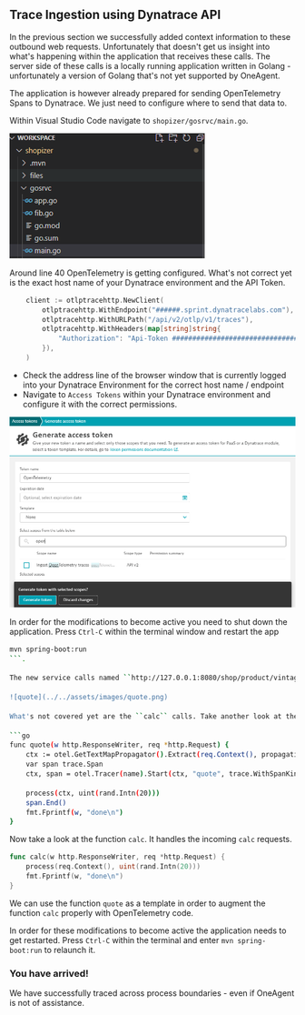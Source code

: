 ## Trace Ingestion using Dynatrace API

In the previous section we successfully added context information to these outbound web requests. Unfortunately that doesn't get us insight into what's happening within the application that receives these calls. The server side of these calls is a locally running application written in Golang - unfortunately a version of Golang that's not yet supported by OneAgent.

The application is however already prepared for sending OpenTelemetry Spans to Dynatrace. We just need to configure where to send that data to.

Within Visual Studio Code navigate to ``shopizer/gosrvc/main.go``.

![golang](../../assets/images/main.go.png)

Around line 40 OpenTelemetry is getting configured. What's not correct yet is the exact host name of your Dynatrace environment and the API Token.

```go
	client := otlptracehttp.NewClient(
		otlptracehttp.WithEndpoint("######.sprint.dynatracelabs.com"),
		otlptracehttp.WithURLPath("/api/v2/otlp/v1/traces"),
		otlptracehttp.WithHeaders(map[string]string{
			"Authorization": "Api-Token ############################################################################################",
		}),
	)
```

- Check the address line of the browser window that is currently logged into your Dynatrace Environment for the correct host name / endpoint
- Navigate to ``Access Tokens`` within your Dynatrace environment and configure it with the correct permissions.

![access token](../../assets/images/access-token.png)

In order for the modifications to become active you need to shut down the application. Press ``Ctrl-C`` within the terminal window and restart the app
```bash
mvn spring-boot:run
```.

The new service calls named ``http://127.0.0.1:8080/shop/product/vintage-courier-bag.html/ref=c:2`` are now already showing what's going on for the ``quote`` calls.

![quote](../../assets/images/quote.png)

What's not covered yet are the ``calc`` calls. Take another look at the file ``main.go`` and scroll down to line 65 where function ``quote`` starts.

```go
func quote(w http.ResponseWriter, req *http.Request) {
	ctx := otel.GetTextMapPropagator().Extract(req.Context(), propagation.HeaderCarrier(req.Header))
	var span trace.Span
	ctx, span = otel.Tracer(name).Start(ctx, "quote", trace.WithSpanKind(trace.SpanKindServer))

	process(ctx, uint(rand.Intn(20)))
	span.End()
	fmt.Fprintf(w, "done\n")
}
```

Now take a look at the function ``calc``. It handles the incoming ``calc`` requests.

```go
func calc(w http.ResponseWriter, req *http.Request) {
	process(req.Context(), uint(rand.Intn(20)))
	fmt.Fprintf(w, "done\n")
}
```

We can use the function ``quote`` as a template in order to augment the function ``calc`` properly with OpenTelemetry code.

In order for these modifications to become active the application needs to get restarted. Press ``Ctrl-C`` within the terminal and enter ``mvn spring-boot:run`` to relaunch it.

### You have arrived!
We have successfully traced across process boundaries - even if OneAgent is not of assistance.
